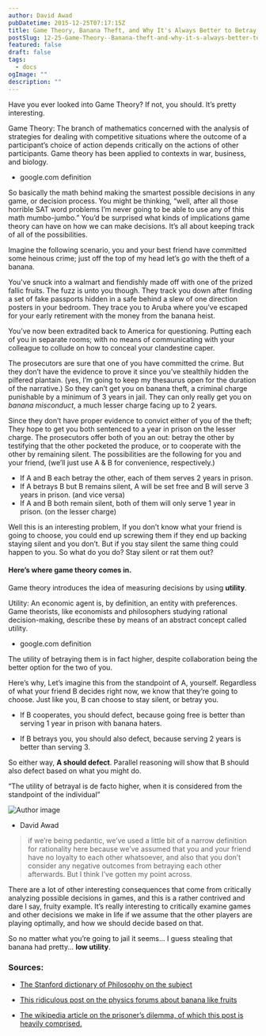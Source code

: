 ```yaml
---
author: David Awad
pubDatetime: 2015-12-25T07:17:15Z
title: Game Theory, Banana Theft, and Why It's Always Better to Betray Friends if You Get Caught.
postSlug: 12-25-Game-Theory--Banana-theft-and-why-it-s-always-better-to-betray-your-friends-when-you-get-caught
featured: false
draft: false
tags:
  - docs
ogImage: ""
description: ""
---
```


Have you ever looked into Game Theory? If not, you should. It’s pretty interesting.

<div class="cd-testimonials-wrapper">
			<p>
        Game Theory: The branch of mathematics concerned with the analysis of strategies for dealing with competitive situations where the outcome of a participant’s choice of action depends critically on the actions of other participants. Game theory has been applied to contexts in war, business, and biology.
      </p>
			<div class="cd-author">
				<ul class="cd-author-info">
					<li>google.com definition</li>
				</ul>
			</div>
</div>

So basically the math behind making the smartest possible decisions in any game, or decision process. You might be thinking, “well, after all those horrible SAT word problems I’m never going to be able to use any of this math mumbo-jumbo.” You’d be surprised what kinds of implications game theory can have on how we can make decisions. It’s all about keeping track of all of the possibilities.

Imagine the following scenario, you and your best friend have committed some heinous crime; just off the top of my head let’s go with the theft of a banana.

<div id="commentable-area">
  <p data-section-id="1" class="commentable-section">
    You've snuck into a walmart and fiendishly made off with one of the prized fallic fruits. The fuzz is unto you though. They track you down after finding a set of fake passports hidden in a safe behind a slew of one direction posters in your bedroom. They trace you to Aruba where you’ve escaped for your early retirement with the money from the banana heist.
</p>

You’ve now been extradited back to America for questioning. Putting each of you in separate rooms; with no means of communicating with your colleague to collude on how to conceal your clandestine caper.

The prosecutors are sure that one of you have committed the crime. But they don’t have the evidence to prove it since you’ve stealthily hidden the pilfered plantain. (yes, I’m going to keep my thesaurus open for the duration of the narrative.) So they can’t get you on banana theft, a criminal charge punishable by a minimum of 3 years in jail. They can only really get you on <em>banana misconduct</em>, a much lesser charge facing up to 2 years.

<p data-section-id="2" class="commentable-section">
Since they don’t have proper evidence to convict either of you of the theft; They hope to get you both sentenced to a year in prison on the lesser charge. The prosecutors offer both of you an out: betray the other by testifying that the other pocketed the produce, or to cooperate with the other by remaining silent. The possibilities are the following for you and your friend, (we’ll just use A & B for convenience, respectively.)
</p>

<ul>
  <li>If A and B each betray the other, each of them serves 2 years in prison.</li>

  <li>If A betrays B but B remains silent, A will be set free and B will serve 3 years in prison. (and vice versa)</li>

  <li>If A and B both remain silent, both of them will only serve 1 year in prison. (on the lesser charge)</li>
</ul>

Well this is an interesting problem, If you don’t know what your friend is going to choose, you could end up screwing them if they end up backing staying silent and you don’t. But if you stay silent the same thing could happen to you. So what do you do? Stay silent or rat them out?

#### Here’s where game theory comes in.

Game theory introduces the idea of measuring decisions by using **utility**.

<div class="cd-testimonials-wrapper">
			<p>
        Utility: An economic agent is, by definition, an entity with preferences. Game theorists, like economists and philosophers studying rational decision-making, describe these by means of an abstract concept called utility.
      </p>
			<div class="cd-author">
				<ul class="cd-author-info">
					<li>google.com definition</li>
				</ul>
			</div>
</div>

</div>

The utility of betraying them is in fact higher, despite collaboration being the better option for the two of you.

Here’s why, Let’s imagine this from the standpoint of A, yourself. Regardless of what your friend B decides right now, we know that they’re going to choose. Just like you, B can choose to stay silent, or betray you.

- If B cooperates, you should defect, because going free is better than serving 1 year in prison with banana haters.

- If B betrays you, you should also defect, because serving 2 years is better than serving 3.

So either way, **A should defect**. Parallel reasoning will show that B should also defect based on what you might do.

<div class="cd-testimonials-wrapper">
			<p>
        “The utility of betrayal is de facto higher, when it is considered from the standpoint of the individual”
      </p>
			<div class="cd-author">
				<img src="/assets/img/david_icon.jpg" alt="Author image">
				<ul class="cd-author-info">
					<li>David Awad</li>
				</ul>
			</div>
</div>

> if we’re being pedantic, we’ve used a little bit of a narrow definition for rationality here because we’ve assumed that you and your friend have no loyalty to each other whatsoever, and also that you don’t consider any negative outcomes from betraying each other afterwards. But I think I’ve gotten my point across.

There are a lot of other interesting consequences that come from critically analyzing possible decisions in games, and this is a rather contrived and dare I say, fruity example. It’s really interesting to critically examine games and other decisions we make in life if we assume that the other players are playing optimally, and how we should decide based on that.

So no matter what you’re going to jail it seems… I guess stealing that banana had pretty... **low utility**.

### Sources:

- [The Stanford dictionary of Philosophy on the subject](http://plato.stanford.edu/entries/game-theory/)

- [This ridiculous post on the physics forums about banana like fruits](https://www.physicsforums.com/threads/banana-like-fruit.245720/)

- [The wikipedia article on the prisoner’s dilemma, of which this post is heavily comprised.](https://en.wikipedia.org/wiki/Prisoner%27s_dilemma)

<script>
  // comments for this particular article
  var existingComments = [
    {
      "sectionId": "1",
      "comments": [
        {
          "authorAvatarUrl": "/assets/img/david_icon.jpg",
          "authorName": "David Awad",
          "comment": "Zayn was a horrible poster to hide a safe behind."
        }
      ]
    },
    {
      "sectionId": "2",
      "comments": [
        {
          "authorAvatarUrl": "/assets/img/david_icon.jpg",
          "authorName": "David Awad",
          "comment": "We could have used Alice and Bob, but fuck that!"
        }
      ]
    }
  ];
</script>
